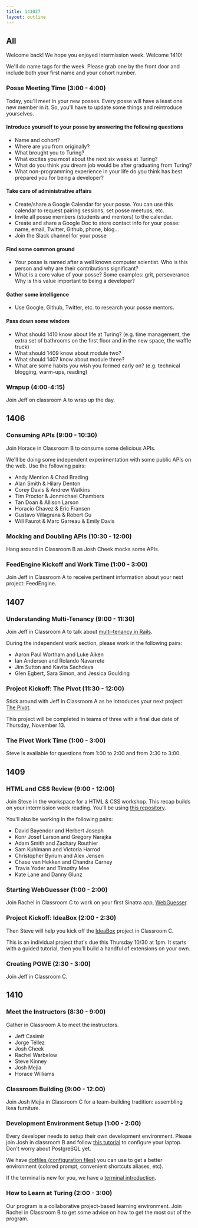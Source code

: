 ```yaml
---
title: 141027
layout: outline
---
```


## All

Welcome back! We hope you enjoyed intermission week. Welcome 1410!

We'll do name tags for the week. Please grab one by the front door and include
both your first name and your cohort number.


### Posse Meeting Time (3:00 - 4:00)

Today, you'll meet in your new posses. Every posse will have a least one new member in it. So, you'll have to update some things and reintroduce yourselves.

#### Introduce yourself to your posse by answering the following questions

* Name and cohort?
* Where are you from originally?
* What brought you to Turing?
* What excites you most about the next six weeks at Turing?
* What do you think you dream job would be after graduating from Turing?
* What non-programming experience in your life do you think has best prepared you for being a developer?

#### Take care of administrative affairs

* Create/share a Google Calendar for your posse. You can use this calendar to request pairing sessions, set posse meetups, etc.
* Invite all posse members (students and mentors) to the calendar.
* Create and share a Google Doc to store contact info for your posse: name, email, Twitter, Github, phone, blog…
* Join the Slack channel for your posse

#### Find some common ground

* Your posse is named after a well known computer scientist. Who is this person and why are their contributions significant?
* What is a core value of your posse? Some examples: grit, perseverance. Why is this value important to being a developer?

#### Gather some intelligence

* Use Google, Github, Twitter, etc. to research your posse mentors.

#### Pass down some wisdom

* What should 1410 know about life at Turing? (e.g. time management, the extra set of bathrooms on the first floor and in the new space, the waffle truck)
* What should 1409 know about module two?
* What should 1407 know about module three?
* What are some habits you wish you formed early on? (e.g. technical blogging, warm-ups, reading)

### Wrapup (4:00-4:15)

Join Jeff on classroom A to wrap up the day.

## 1406

### Consuming APIs (9:00 - 10:30)

Join Horace in Classroom B to consume some delicious APIs.

We'll be doing some independent experimentation with some public APIs on the web. Use the following pairs:

* Andy Mention & Chad Brading
* Alan Smith & Hilary Denton
* Corey Davis & Andrew Watkins
* Tim Proctor & Jonmichael Chambers
* Tan Doan & Allison Larson
* Horacio Chavez & Eric Fransen
* Gustavo Villagrana & Robert Gu
* Will Faurot & Marc Garreau & Emily Davis

### Mocking and Doubling APIs (10:30 - 12:00)

Hang around in Classroom B as Josh Cheek mocks some APIs.

### FeedEngine Kickoff and Work Time (1:00 - 3:00)

Join Jeff in Classroom A to receive pertinent information about your next project: FeedEngine.

## 1407

### Understanding Multi-Tenancy (9:00 - 11:30)

Join Jeff in Classroom A to talk about [multi-tenancy in Rails](https://github.com/turingschool/lesson_plans/blob/master/ruby_03-professional_rails_applications/understanding_multitenancy.markdown).

During the independent work section, please work in the following pairs:

* Aaron Paul Wortham and Luke Aiken
* Ian Andersen and Rolando Navarrete
* Jim Sutton and Kavita Sachdeva
* Glen Egbert, Sara Simon, and Jessica Goulding

### Project Kickoff: The Pivot (11:30 - 12:00)

Stick around with Jeff in Classroom A as he introduces your next project: [The Pivot](http://tutorials.jumpstartlab.com/projects/the_pivot.html).

This project will be completed in teams of three with a final due date of
Thursday, November 13.

### The Pivot Work Time (1:00 - 3:00)

Steve is available for questions from 1:00 to 2:00 and from 2:30 to 3:00.

## 1409

### HTML and CSS Review (9:00 - 12:00)

Join Steve in the workspace for a HTML & CSS workshop. This recap builds on your intermission week reading. You'll be using [this repository](https://github.com/turingschool-examples/turing-bistro).

You'll also be working in the following pairs:

* David Bayendor and Herbert Joseph
* Konr Josef Larson and Gregory Narajka
* Adam Smith and Zachary Routhier
* Sam Kuhlmann and Victoria Harrod
* Christopher Bynum and Alex Jensen
* Chase van Hekken and Chandra Carney
* Travis Yoder and Timothy Mee
* Kate Lane and Danny Glunz

### Starting WebGuesser (1:00 - 2:00)

Join Rachel in Classroom C to work on your first Sinatra app, [WebGuesser](http://tutorials.jumpstartlab.com/projects/web_guesser.html).

### Project Kickoff: IdeaBox (2:00 - 2:30)

Then Steve will help you kick off the [IdeaBox](http://tutorials.jumpstartlab.com/projects/idea_box.html) project in Classroom C.

This is an individual project that's due this Thursday 10/30 at 1pm. It starts
with a guided tutorial, then you'll build a handful of extensions on your own.

### Creating POWE (2:30 - 3:00)

Join Jeff in Classroom C.

## 1410

### Meet the Instructors (8:30 - 9:00)

Gather in Classroom A to meet the instructors.

* Jeff Casimir
* Jorge Téllez
* Josh Cheek
* Rachel Warbelow
* Steve Kinney
* Josh Mejia
* Horace Williams

### Classroom Building (9:00 - 12:00)

Join Josh Mejia in Classroom C for a team-building tradition: assembling Ikea furniture.

### Development Environment Setup (1:00 - 2:00)

Every developer needs to setup their own development environment. Please join Josh in classroom B and follow [this tutorial](http://tutorials.jumpstartlab.com/topics/environment/environment.html) to configure your laptop.
Don't worry about PostgreSQL yet.

We have [dotfiles (configuration files)](https://github.com/turingschool/bootstrap_new_students)
you can use to get a better environment (colored prompt, convenient shortcuts aliases, etc).

If the terminal is new for you, we have a [terminal introduction](http://tutorials.jumpstartlab.com/academy/workshops/terminal_and_editor.html).

### How to Learn at Turing (2:00 - 3:00)

Our program is a collaborative project-based learning environment. Join Rachel in Classroom B to get some advice on how to get the most out of the program.
